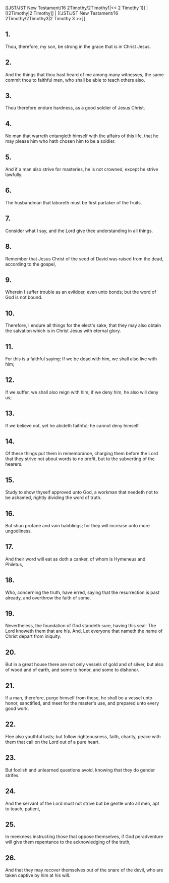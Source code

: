 [[JST/JST New Testament/16 2Timothy/2Timothy1|<< 2 Timothy 1]] | [[2Timothy|2 Timothy]] | [[JST/JST New Testament/16 2Timothy/2Timothy3|2 Timothy 3 >>]]
## 1.
Thou, therefore, my son, be strong in the grace that is in Christ Jesus.
## 2.
And the things that thou hast heard of me among many witnesses, the same commit thou to faithful men, who shall be able to teach others also.
## 3.
Thou therefore endure hardness, as a good soldier of Jesus Christ.
## 4.
No man that warreth entangleth himself with the affairs of this life, that he may please him who hath chosen him to be a soldier.
## 5.
And if a man also strive for masteries, he is not crowned, except he strive lawfully.
## 6.
The husbandman that laboreth must be first partaker of the fruits.
## 7.
Consider what I say, and the Lord give thee understanding in all things.
## 8.
Remember that Jesus Christ of the seed of David was raised from the dead, according to the gospel,
## 9.
Wherein I suffer trouble as an evildoer, even unto bonds; but the word of God is not bound.
## 10.
Therefore, I endure all things for the elect\'s sake, that they may also obtain the salvation which is in Christ Jesus with eternal glory.
## 11.
For this is a faithful saying: If we be dead with him, we shall also live with him;
## 12.
If we suffer, we shall also reign with him; if we deny him, he also will deny us;
## 13.
If we believe not, yet he abideth faithful; he cannot deny himself.
## 14.
Of these things put them in remembrance, charging them before the Lord that they strive not about words to no profit, but to the subverting of the hearers.
## 15.
Study to show thyself approved unto God, a workman that needeth not to be ashamed, rightly dividing the word of truth.
## 16.
But shun profane and vain babblings; for they will increase unto more ungodliness.
## 17.
And their word will eat as doth a canker, of whom is Hymeneus and Philetus,
## 18.
Who, concerning the truth, have erred, saying that the resurrection is past already, and overthrow the faith of some.
## 19.
Nevertheless, the foundation of God standeth sure, having this seal: The Lord knoweth them that are his. And, Let everyone that nameth the name of Christ depart from iniquity.
## 20.
But in a great house there are not only vessels of gold and of silver, but also of wood and of earth, and some to honor, and some to dishonor.
## 21.
If a man, therefore, purge himself from these, he shall be a vessel unto honor, sanctified, and meet for the master\'s use, and prepared unto every good work.
## 22.
Flee also youthful lusts; but follow righteousness, faith, charity, peace with them that call on the Lord out of a pure heart.
## 23.
But foolish and unlearned questions avoid, knowing that they do gender strifes.
## 24.
And the servant of the Lord must not strive but be gentle unto all men, apt to teach, patient,
## 25.
In meekness instructing those that oppose themselves, if God peradventure will give them repentance to the acknowledging of the truth,
## 26.
And that they may recover themselves out of the snare of the devil, who are taken captive by him at his will.


